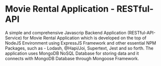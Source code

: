# Movie Rental Application - RESTful-API
A simple and comprehensive Javascrip Backend Application (RESTful-API-Service) for Movie Rental Application which is developed on the top of NodeJS Environment using ExpressJS Framework and other essential NPM Packages, such as - Lodash, @Hapi/Joi, Supertext, Jest and so forth. The application uses MongoDB NoSQL Database for storing data and it connects with MongoDB Database through Mongoose Framework.